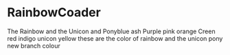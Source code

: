 # RainbowCoader
The Rainbow and the Unicon and Ponyblue
ash
Purple
pink
orange
Creen
red
indigo
unicon
yellow
these are the color of rainbow
and the unicon pony
new branch colour